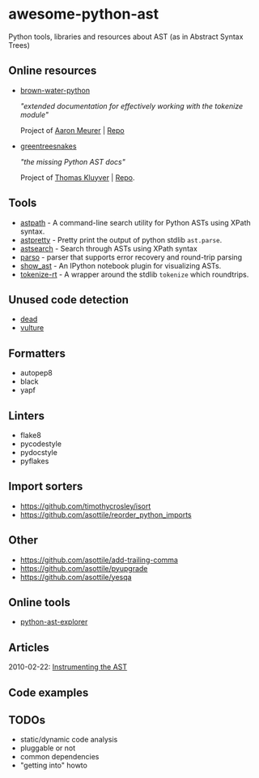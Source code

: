 # awesome-python-ast
Python tools, libraries and resources about AST (as in Abstract Syntax Trees)


## Online resources

- [brown-water-python](https://www.asmeurer.com/brown-water-python/)

    _"extended documentation for effectively working with the tokenize module"_

    Project of [Aaron Meurer](https://twitter.com/asmeurer) |
    [Repo](https://github.com/asmeurer/brown-water-python)

- [greentreesnakes](https://greentreesnakes.readthedocs.io/)

    _"the missing Python AST docs"_

    Project of [Thomas Kluyver](https://twitter.com/takluyver) |
    [Repo](https://bitbucket.org/takluyver/greentreesnakes).


## Tools

- [astpath](https://github.com/hchasestevens/astpath) - A command-line search utility for Python ASTs using XPath syntax.
- [astpretty](https://github.com/asottile/astpretty) - Pretty print the output of python stdlib `ast.parse`.
- [astsearch](https://github.com/takluyver/astsearch) - Search through ASTs using XPath syntax
- [parso](https://github.com/davidhalter/parso) - parser that supports error recovery and round-trip parsing
- [show_ast](https://github.com/hchasestevens/show_ast) - An IPython notebook plugin for visualizing ASTs.
- [tokenize-rt](https://github.com/asottile/tokenize-rt) - A wrapper around the stdlib `tokenize` which roundtrips.


## Unused code detection
- [dead](https://github.com/asottile/dead)
- [vulture](https://github.com/jendrikseipp/vulture)


## Formatters
- autopep8
- black
- yapf


## Linters
- flake8
- pycodestyle
- pydocstyle
- pyflakes

## Import sorters
- https://github.com/timothycrosley/isort
- https://github.com/asottile/reorder_python_imports


## Other
- https://github.com/asottile/add-trailing-comma
- https://github.com/asottile/pyupgrade
- https://github.com/asottile/yesqa


## Online tools
- [python-ast-explorer](https://github.com/maligree/python-ast-explorer)



## Articles
2010-02-22: [Instrumenting the AST](http://www.dalkescientific.com/writings/diary/archive/2010/02/22/instrumenting_the_ast.html)


## Code examples


## TODOs
- static/dynamic code analysis
- pluggable or not
- common dependencies
- "getting into" howto
